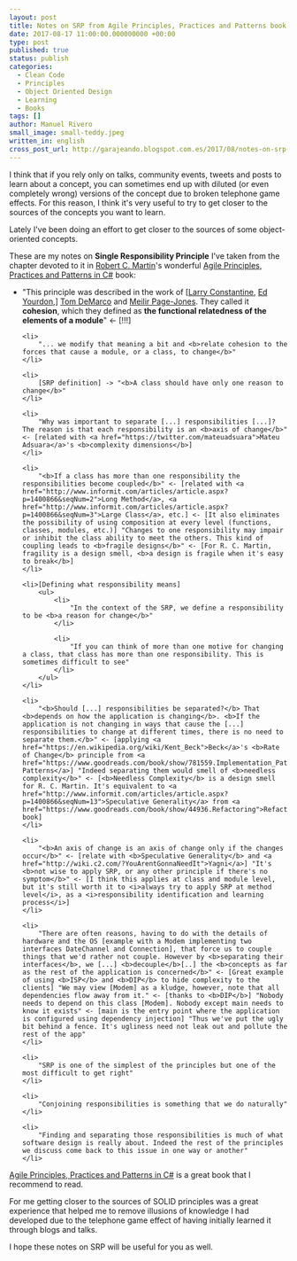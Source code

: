 ```yaml
---
layout: post
title: Notes on SRP from Agile Principles, Practices and Patterns book 
date: 2017-08-17 11:00:00.000000000 +00:00
type: post
published: true
status: publish
categories:
  - Clean Code
  - Principles
  - Object Oriented Design
  - Learning
  - Books
tags: []
author: Manuel Rivero
small_image: small-teddy.jpeg
written_in: english
cross_post_url: http://garajeando.blogspot.com.es/2017/08/notes-on-srp-from-agile-principles.html
---
```

 
 I think that if you rely only on talks, community events, tweets and posts to learn about a concept, you can sometimes end up with diluted (or even completely wrong) versions of the concept due to broken telephone game effects. For this reason, I think it's very useful to try to get closer to the sources of the concepts you want to learn.

Lately I've been doing an effort to get closer to the sources of some object-oriented concepts. 

These are my notes on <b>Single Responsibility Principle</b> I've taken from the chapter devoted to it in <a href="https://en.wikipedia.org/wiki/Robert_Cecil_Martin">Robert C. Martin</a>'s wonderful <a href="https://www.goodreads.com/book/show/84983.Agile_Principles_Patterns_and_Practices_in_C_">Agile Principles, Practices and Patterns in C#</a> book:

<ul>
    <li> 
        "This principle was described in the work of [<a href="https://en.wikipedia.org/wiki/Larry_Constantine">Larry Constantine</a>, <a href="https://en.wikipedia.org/wiki/Edward_Yourdon">Ed Yourdon</a>,] <a href="https://en.wikipedia.org/wiki/Tom_DeMarco">Tom DeMarco</a> and <a href="http://www.construx.com/Employees/Meilir_Page-Jones/">Meilir Page-Jones</a>. They called it <b>cohesion</b>, which they defined as <b>the functional relatedness of the elements of a module</b>" <- [!!!]
    </li>

    <li>
        "... we modify that meaning a bit and <b>relate cohesion to the forces that cause a module, or a class, to change</b>"
    </li>

    <li>
        [SRP definition] -> "<b>A class should have only one reason to change</b>"
    </li>

    <li>
        "Why was important to separate [...] responsibilities [...]? The reason is that each responsibility is an <b>axis of change</b>" <- [related with <a href="https://twitter.com/mateuadsuara">Mateu Adsuara</a>'s <b>complexity dimensions</b>]
    </li>

    <li>
        "<b>If a class has more than one responsibility the responsibilities become coupled</b>" <- [related with <a href="http://www.informit.com/articles/article.aspx?p=1400866&seqNum=2">Long Method</a>, <a href="http://www.informit.com/articles/article.aspx?p=1400866&seqNum=3">Large Class</a>, etc.] <- [It also eliminates the possibility of using composition at every level (functions, classes, modules, etc.)] "Changes to one responsibility may impair or inhibit the class ability to meet the others. This kind of coupling leads to <b>fragile designs</b>" <- [For R. C. Martin, fragility is a design smell, <b>a design is fragile when it's easy to break</b>]
    </li>

    <li>[Defining what responsibility means]
        <ul>
            <li>
                "In the context of the SRP, we define a responsibility to be <b>a reason for change</b>"
            </li>

            <li>
                "If you can think of more than one motive for changing a class, that class has more than one responsibility. This is sometimes difficult to see"
            </li>
        </ul>
    </li>

    <li>
        "<b>Should [...] responsibilities be separated?</b> That <b>depends on how the application is changing</b>. <b>If the application is not changing in ways that cause the [...] responsibilities to change at different times, there is no need to separate them.</b>" <- [applying <a href="https://en.wikipedia.org/wiki/Kent_Beck">Beck</a>'s <b>Rate of Change</b> principle from <a href="https://www.goodreads.com/book/show/781559.Implementation_Patterns">Implementation Patterns</a>] "Indeed separating them would smell of <b>needless complexity</b>" <- [<b>Needless Complexity</b> is a design smell for R. C. Martin. It's equivalent to <a href="http://www.informit.com/articles/article.aspx?p=1400866&seqNum=13">Speculative Generality</a> from <a href="https://www.goodreads.com/book/show/44936.Refactoring">Refactoring</a> book]
    </li>

    <li>
        "<b>An axis of change is an axis of change only if the changes occur</b>" <- [relate with <b>Speculative Generality</b> and <a href="http://wiki.c2.com/?YouArentGonnaNeedIt">Yagni</a>] "It's <b>not wise to apply SRP, or any other principle if there's no symptom</b>" <- [I think this applies at class and module level, but it's still worth it to <i>always try to apply SRP at method level</i>, as a <i>responsibility identification and learning process</i>]
    </li>
 
    <li>
        "There are often reasons, having to do with the details of hardware and the OS [example with a Modem implementing two interfaces DateChannel and Connection], that force us to couple things that we'd rather not couple. However by <b>separating their interfaces</b>, we [...] <b>decouple</b>[..] the <b>concepts as far as the rest of the application is concerned</b>" <- [Great example of using <b>ISP</b> and <b>DIP</b> to hide complexity to the clients] "We may view [Modem] as a kludge, however, note that all dependencies flow away from it." <- [thanks to <b>DIP</b>] "Nobody needs to depend on this class [Modem]. Nobody except main needs to know it exists" <- [main is the entry point where the application is configured using dependency injection] "Thus we've put the ugly bit behind a fence. It's ugliness need not leak out and pollute the rest of the app"
    </li>

    <li>
        "SRP is one of the simplest of the principles but one of the most difficult to get right"
    </li>

    <li>
        "Conjoining responsibilities is something that we do naturally"
    </li>

    <li>
        "Finding and separating those responsibilities is much of what software design is really about. Indeed the rest of the principles we discuss come back to this issue in one way or another"
    </li>
</ul>

<a href="https://www.goodreads.com/book/show/84983.Agile_Principles_Patterns_and_Practices_in_C_">Agile Principles, Practices and Patterns in C#</a> is a great book that I recommend to read. 

For me getting closer to the sources of SOLID principles was a great experience that helped me to remove illusions of knowledge I had developed due to the telephone game effect of having initially learned it through blogs and talks.

I hope these notes on SRP will be useful for you as well.
